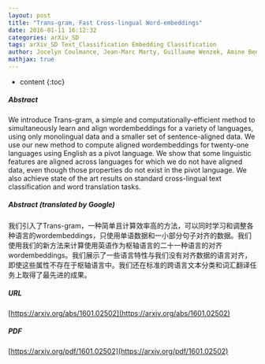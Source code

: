 ```yaml
---
layout: post
title: "Trans-gram, Fast Cross-lingual Word-embeddings"
date: 2016-01-11 16:12:32
categories: arXiv_SD
tags: arXiv_SD Text_Classification Embedding Classification
author: Jocelyn Coulmance, Jean-Marc Marty, Guillaume Wenzek, Amine Benhalloum
mathjax: true
---
```


* content
{:toc}

##### Abstract
We introduce Trans-gram, a simple and computationally-efficient method to simultaneously learn and align wordembeddings for a variety of languages, using only monolingual data and a smaller set of sentence-aligned data. We use our new method to compute aligned wordembeddings for twenty-one languages using English as a pivot language. We show that some linguistic features are aligned across languages for which we do not have aligned data, even though those properties do not exist in the pivot language. We also achieve state of the art results on standard cross-lingual text classification and word translation tasks.

##### Abstract (translated by Google)
我们引入了Trans-gram，一种简单且计算效率高的方法，可以同时学习和调整各种语言的wordembeddings，只使用单语数据和一小部分句子对齐的数据。我们使用我们的新方法来计算使用英语作为枢轴语言的二十一种语言的对齐wordembeddings。我们展示了一些语言特性与我们没有对齐数据的语言对齐，即使这些属性不存在于枢轴语言中。我们还在标准的跨语言文本分类和词汇翻译任务​​上取得了最先进的成果。

##### URL
[https://arxiv.org/abs/1601.02502](https://arxiv.org/abs/1601.02502)

##### PDF
[https://arxiv.org/pdf/1601.02502](https://arxiv.org/pdf/1601.02502)

